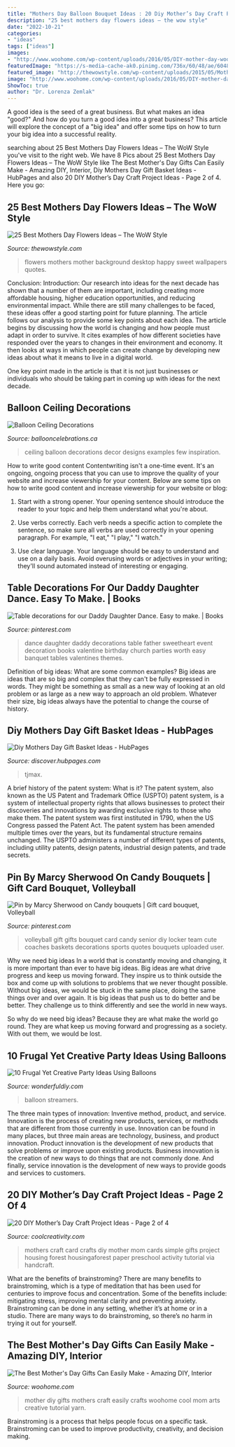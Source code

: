 ```yaml
---
title: "Mothers Day Balloon Bouquet Ideas : 20 Diy Mother’s Day Craft Project Ideas"
description: "25 best mothers day flowers ideas – the wow style"
date: "2022-10-21"
categories:
- "ideas"
tags: ["ideas"]
images:
- "http://www.woohome.com/wp-content/uploads/2016/05/DIY-mother-day-woohome-17.jpg"
featuredImage: "https://s-media-cache-ak0.pinimg.com/736x/60/48/ae/6048aeacfd9b9a45a8aafc2d9f91ae00.jpg"
featured_image: "http://thewowstyle.com/wp-content/uploads/2015/05/Mothers_day_flowers-desktop_wallpapers.jpg"
image: "http://www.woohome.com/wp-content/uploads/2016/05/DIY-mother-day-woohome-17.jpg"
ShowToc: true
author: "Dr. Lorenza Zemlak"
---
```



A good idea is the seed of a great business. But what makes an idea "good?" And how do you turn a good idea into a great business? This article will explore the concept of a "big idea" and offer some tips on how to turn your big idea into a successful reality.

	

		
searching about 25 Best Mothers Day Flowers Ideas – The WoW Style you've visit to the right web. We have 8 Pics about 25 Best Mothers Day Flowers Ideas – The WoW Style like The Best Mother&#039;s Day Gifts Can Easily Make - Amazing DIY, Interior, Diy Mothers Day Gift Basket Ideas - HubPages and also 20 DIY Mother’s Day Craft Project Ideas - Page 2 of 4. Here you go:
		
    
## 25 Best Mothers Day Flowers Ideas – The WoW Style

<img loading=lazy src="http://thewowstyle.com/wp-content/uploads/2015/05/Mothers_day_flowers-desktop_wallpapers.jpg" onerror="this.onerror=null;this.src='https://tse3.mm.bing.net/th?id=OIP.JWAp0JZVMCkjOCFYgNpzPAHaEo&amp;pid=15.1';" alt="25 Best Mothers Day Flowers Ideas – The WoW Style">

_Source: thewowstyle.com_

>flowers mothers mother background desktop happy sweet wallpapers quotes. 

	

Conclusion:
Introduction: Our research into ideas for the next decade has shown that a number of them are important, including creating more affordable housing, higher education opportunities, and reducing environmental impact. While there are still many challenges to be faced, these ideas offer a good starting point for future planning. The article follows our analysis to provide some key points about each idea.
The article begins by discussing how the world is changing and how people must adapt in order to survive. It cites examples of how different societies have responded over the years to changes in their environment and economy. It then looks at ways in which people can create change by developing new ideas about what it means to live in a digital world.

One key point made in the article is that it is not just businesses or individuals who should be taking part in coming up with ideas for the next decade.

    
## Balloon Ceiling Decorations

<img loading=lazy src="http://www.ballooncelebrations.ca/wp-content/uploads/2012/10/Ceiling_3.jpg" onerror="this.onerror=null;this.src='https://tse1.mm.bing.net/th?id=OIP.OknSQt1R6YRxLDBisp_uPQHaFj&amp;pid=15.1';" alt="Balloon Ceiling Decorations">

_Source: ballooncelebrations.ca_

>ceiling balloon decorations decor designs examples few inspiration. 

	

How to write good content
Contentwriting isn't a one-time event. It's an ongoing, ongoing process that you can use to improve the quality of your website and increase viewership for your content. Below are some tips on how to write good content and increase viewership for your website or blog: 
1) Start with a strong opener. Your opening sentence should introduce the reader to your topic and help them understand what you're about. 

2) Use verbs correctly. Each verb needs a specific action to complete the sentence, so make sure all verbs are used correctly in your opening paragraph. For example, "I eat," "I play," "I watch." 

3) Use clear language. Your language should be easy to understand and use on a daily basis. Avoid overusing words or adjectives in your writing; they'll sound automated instead of interesting or engaging.

    
## Table Decorations For Our Daddy Daughter Dance. Easy To Make. | Books

<img loading=lazy src="https://s-media-cache-ak0.pinimg.com/736x/60/48/ae/6048aeacfd9b9a45a8aafc2d9f91ae00.jpg" onerror="this.onerror=null;this.src='https://tse2.mm.bing.net/th?id=OIP.Wvw-MuPwO4WMvsjuqf_imQHaJ6&amp;pid=15.1';" alt="Table decorations for our Daddy Daughter Dance. Easy to make. | Books">

_Source: pinterest.com_

>dance daughter daddy decorations table father sweetheart event decoration books valentine birthday church parties worth easy banquet tables valentines themes. 

	

Definition of big ideas: What are some common examples?
Big ideas are ideas that are so big and complex that they can't be fully expressed in words. They might be something as small as a new way of looking at an old problem or as large as a new way to approach an old problem. Whatever their size, big ideas always have the potential to change the course of history.

    
## Diy Mothers Day Gift Basket Ideas - HubPages

<img loading=lazy src="https://images.saymedia-content.com/.image/t_share/MTc5Mzg4Mjc5MTU2OTc0OTI1/diy-mothers-day-gift-basket-ideas.jpg" onerror="this.onerror=null;this.src='https://tse1.mm.bing.net/th?id=OIP.PAnL3AHuYC2X1su_9ASi7gHaNK&amp;pid=15.1';" alt="Diy Mothers Day Gift Basket Ideas - HubPages">

_Source: discover.hubpages.com_

>tjmax. 

	

A brief history of the patent system: What is it?
The patent system, also known as the US Patent and Trademark Office (USPTO) patent system, is a system of intellectual property rights that allows businesses to protect their discoveries and innovations by awarding exclusive rights to those who make them. The patent system was first instituted in 1790, when the US Congress passed the Patent Act. The patent system has been amended multiple times over the years, but its fundamental structure remains unchanged. The USPTO administers a number of different types of patents, including utility patents, design patents, industrial design patents, and trade secrets.

    
## Pin By Marcy Sherwood On Candy Bouquets | Gift Card Bouquet, Volleyball

<img loading=lazy src="https://i.pinimg.com/736x/8e/6b/20/8e6b2060c12b8d6977e275da49e7d98f--volleyball-party-volleyball-senior-gifts.jpg" onerror="this.onerror=null;this.src='https://tse3.mm.bing.net/th?id=OIP.ZmmBQWKyPmZsabqUr4ALYQHaJ6&amp;pid=15.1';" alt="Pin by Marcy Sherwood on Candy bouquets | Gift card bouquet, Volleyball">

_Source: pinterest.com_

>volleyball gift gifts bouquet card candy senior diy locker team cute coaches baskets decorations sports quotes bouquets uploaded user. 

	

Why we need big ideas
In a world that is constantly moving and changing, it is more important than ever to have big ideas. Big ideas are what drive progress and keep us moving forward. They inspire us to think outside the box and come up with solutions to problems that we never thought possible.
Without big ideas, we would be stuck in the same place, doing the same things over and over again. It is big ideas that push us to do better and be better. They challenge us to think differently and see the world in new ways.

So why do we need big ideas? Because they are what make the world go round. They are what keep us moving forward and progressing as a society. With out them, we would be lost.

    
## 10 Frugal Yet Creative Party Ideas Using Balloons

<img loading=lazy src="https://cdn.wonderfuldiy.com/wp-content/uploads/2016/02/balloon-and-streamer-backdrop.jpg" onerror="this.onerror=null;this.src='https://tse3.mm.bing.net/th?id=OIP.rlCsb-TrRyxLiZs07lRtkQHaJ3&amp;pid=15.1';" alt="10 Frugal Yet Creative Party Ideas Using Balloons">

_Source: wonderfuldiy.com_

>balloon streamers. 

	

The three main types of innovation: Inventive method, product, and service.
Innovation is the process of creating new products, services, or methods that are different from those currently in use. Innovation can be found in many places, but three main areas are technology, business, and product innovation. 
Product innovation is the development of new products that solve problems or improve upon existing products. Business innovation is the creation of new ways to do things that are not commonly done. And finally, service innovation is the development of new ways to provide goods and services to customers.

    
## 20 DIY Mother’s Day Craft Project Ideas - Page 2 Of 4

<img loading=lazy src="http://coolcreativity.com/wp-content/uploads/2016/04/Mothers-Day-Craft-for-Kids-Simple-Mothers-Day-Card-for-Kids.jpg" onerror="this.onerror=null;this.src='https://tse3.mm.bing.net/th?id=OIP.WK3YPhkIVvMpxMwcPfvlKwAAAA&amp;pid=15.1';" alt="20 DIY Mother’s Day Craft Project Ideas - Page 2 of 4">

_Source: coolcreativity.com_

>mothers craft card crafts diy mother mom cards simple gifts project housing forest housingaforest paper preschool activity tutorial via handcraft. 

	

What are the benefits of brainstroming?
There are many benefits to brainstroming, which is a type of meditation that has been used for centuries to improve focus and concentration. Some of the benefits include: mitigating stress, improving mental clarity and preventing anxiety. Brainstroming can be done in any setting, whether it’s at home or in a studio. There are many ways to do brainstroming, so there’s no harm in trying it out for yourself.

    
## The Best Mother&#039;s Day Gifts Can Easily Make - Amazing DIY, Interior

<img loading=lazy src="http://www.woohome.com/wp-content/uploads/2016/05/DIY-mother-day-woohome-17.jpg" onerror="this.onerror=null;this.src='https://tse1.mm.bing.net/th?id=OIP.e7F-dkkdd0qXsA-Exa9bmgHaRO&amp;pid=15.1';" alt="The Best Mother&#039;s Day Gifts Can Easily Make - Amazing DIY, Interior">

_Source: woohome.com_

>mother diy gifts mothers craft easily crafts woohome cool mom arts creative tutorial yarn. 

	

Brainstroming is a process that helps people focus on a specific task. Brainstroming can be used to improve productivity, creativity, and decision making.

